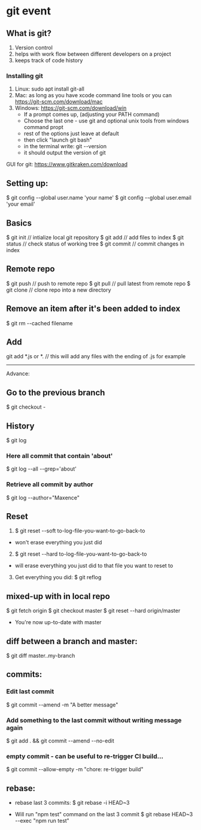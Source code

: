 # git event

## What is git?
1. Version control
2. helps with work flow between different developers on a project
3. keeps track of code history

### Installing git
1. Linux: sudo apt install git-all
2. Mac: as long as you have xcode command line tools or you can https://git-scm.com/download/mac
3. Windows: https://git-scm.com/download/win
    - If a prompt comes up, (adjusting your PATH command)
    - Choose the last one - use git and optional unix tools from windows command propt
    - rest of the options just leave at default
    - then click "launch git bash"
    - in the terminal write: 
    git --version
    - it should output the version of git

GUI for git:
https://www.gitkraken.com/download


## Setting up:
$ git config --global user.name 'your name'
$ git config --global user.email 'your email'

## Basics
$ git init // intialize local git repository
$ git add // add files to index
$ git status // check status of working tree
$ git commit // commit changes in index

## Remote repo 
$ git push // push to remote repo
$ git pull // pull latest from remote repo
$ git clone // clone repo into a new directory

## Remove an item after it's been added to index
$ git rm --cached filename

## Add
git add *.js or *. // this will add any files with the ending of .js for example


---------------------------
Advance:

## Go to the previous branch
$ git checkout -

## History
$ git log

### Here all commit that contain 'about'
$ git log --all --grep='about'

### Retrieve all commit by author
$ git log --author="Maxence"



## Reset 
1. $ git reset --soft to-log-file-you-want-to-go-back-to
- won't erase everything you just did 

2. $ git reset --hard to-log-file-you-want-to-go-back-to
- will erase everything you just did to that file you want to reset to

3. Get everything you did:
$ git reflog


## mixed-up with in local repo
$ git fetch origin
$ git checkout master
$ git reset --hard origin/master
- You're now up-to-date with master

## diff between a branch and master:
$ git diff master..my-branch


## commits:
### Edit last commit
$ git commit --amend -m "A better message"

### Add something to the last commit without writing message again
$ git add . && git commit --amend --no-edit

### empty commit - can be useful to re-trigger CI build...
$ git commit --allow-empty -m "chore: re-trigger build"


## rebase:
- rebase last 3 commits:
$ git rebase -i HEAD~3

- Will run "npm test" command on the last 3 commit 
$ git rebase HEAD~3 --exec "npm run test"